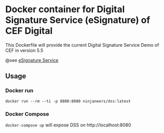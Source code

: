 # Docker container for Digital Signature Service (eSignature) of CEF Digital

This Dockerfile will provide the current Digital Signature Service Demo of CEF in version 5.5

@see [eSignature Service](https://ec.europa.eu/cefdigital/wiki/display/CEFDIGITAL/DSS)

## Usage

### Docker run
`docker run --rm --ti -p 8080:8080 ninjaneers/dss:latest`


### Docker Compose

`docker-compose up` will expose DSS on http://localhost:8080